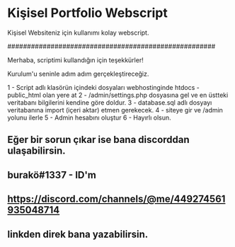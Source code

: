 # Kişisel Portfolio Webscript
Kişisel Websiteniz için kullanımı kolay webscript.

#####################################################


Merhaba, scriptimi kullandığın için teşekkürler!

Kurulum'u seninle adım adım gerçekleştireceğiz.

1 - Script adlı klasörün içindeki dosyaları webhostinginde htdocs - public_html olan yere at
2 - /admin/settings.php dosyasına gel ve en üstteki veritabanı bilgilerini kendine göre doldur.
3 - database.sql adlı dosyayı veritabanına import (içeri aktar) etmen gerekecek.
4 - siteye gir ve /admin yolunu ilerle
5 - Admin hesabını oluştur
6 - Hayırlı olsun.

## Eğer bir sorun çıkar ise bana discorddan ulaşabilirsin.
## burakö#1337 - ID'm

## https://discord.com/channels/@me/449274561935048714
## linkden direk bana yazabilirsin.
